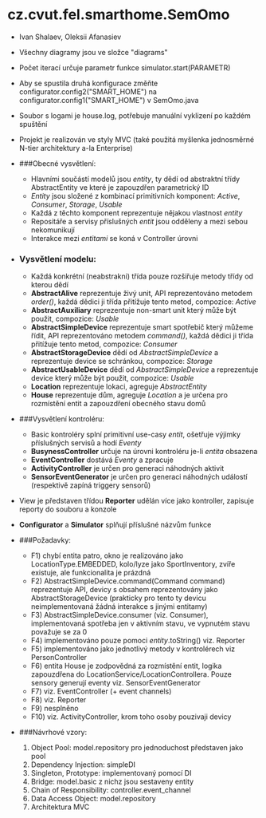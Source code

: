 # cz.cvut.fel.smarthome.SemOmo

- Ivan Shalaev, Oleksii Afanasiev

- Všechny diagramy jsou ve složce "diagrams"

- Počet iterací určuje parametr funkce simulator.start(PARAMETR)

- Aby se spustila druhá konfigurace změňte configurator.config2("SMART_HOME") na configurator.config1("SMART_HOME") v SemOmo.java

- Soubor s logami je house.log, potřebuje manuální vyklizení po každém spuštění

- Projekt je realizován ve styly MVC (také použitá myšlenka  jednosměrné N-tier architektury a-la Enterprise)
- ###Obecné vysvětlení: 
  - Hlavními součástí modelů jsou _entity_, ty dědí od abstraktní třídy AbstractEntity ve které je zapouzdřen parametrický ID
  - _Entity_ jsou složené z kombinací primitivních komponent: _Active_, _Consumer_, _Storage_, _Usable_
  - Každá z těchto komponent reprezentuje nějakou vlastnost _entity_
  - Repositáře a servisy příslušných _entit_ jsou odděleny a mezi sebou nekomunikují 
  - Interakce mezi _entitami_ se koná v Controller úrovni
- ### Vysvětlení modelu:
  - Každá konkrétní (neabstrakni) třída pouze rozšiřuje metody třídy od kterou dědí
  - **AbstractAlive** reprezentuje živý unit, API reprezentováno metodem _order()_, každá dědici ji třída přitížuje tento metod, compozice: _Active_
  - **AbstractAuxiliary** reprezentuje non-smart unit který může být použit, compozice: _Usable_
  - **AbstractSimpleDevice** reprezentuje smart spotřebič který můžeme řídit, API reprezentováno metodem _command()_, každá dědici ji třída přitížuje tento metod, compozice: _Consumer_
  - **AbstractStorageDevice** dědí od _AbstractSimpleDevice_ a reprezentuje device se schránkou, compozice: _Storage_
  - **AbstractUsableDevice** dědí od _AbstractSimpleDevice_ a reprezentuje device který může být použit, compozice: _Usable_
  - **Location** reprezentuje lokaci, agreguje _AbstractEntity_
  - **House** reprezentuje dům, agreguje _Location_ a je určena pro rozmístění entit a zapouzdření obecného stavu domů
- ###Vysvětlení kontroléru:
  - Basic kontroléry splní primitivní use-casy _entit_, ošetřuje výjimky příslušných servisů a hodí _Eventy_
  - **BusynessController** určuje na úrovni kontroléru je-li _entita_ obsazena
  - **EventController** dostává _Eventy_ a zpracuje
  - **ActivityController** je určen pro generaci náhodných aktivit
  - **SensorEventGenerator** je určen pro generaci náhodných událostí (respektivě zapíná triggery sensorů)
- View je představen třídou **Reporter** udělán více jako kontroller, zapisuje reporty do souboru a konzole
- **Configurator** a **Simulator** splňují příslušné názvům funkce

- ###Požadavky:
  - F1) chybí entita patro, okno je realizováno jako LocationType.EMBEDDED, kolo/lyze jako SportInventory, zvíře existuje, ale funkcionalita je prázdná
  - F2) AbstractSimpleDevice.command(Command command) reprezentuje API, devicy s obsahem reprezentovány jako AbstractStorageDevice (prakticky pro tento ty devicu neimplementovaná žádná interakce s jinými entitamy)
  - F3) AbstractSimpleDevice.consumer (viz. Consumer), implementovaná spotřeba jen v aktivním stavu, ve vypnutém stavu považuje se za 0
  - F4) implementováno pouze pomoci *entity*.toString() viz. Reporter
  - F5) implementováno jako jednotlivý metody v kontrolérech viz PersonController
  - F6) entita House je zodpovědná za rozmístění entit, logika zapouzdřena do LocationService/LocationControllera. Pouze sensory generují eventy viz. SensorEventGenerator
  - F7) viz. EventController (+ event channels)
  - F8) viz. Reporter
  - F9) nesplněno
  - F10) viz. ActivityController, krom toho osoby pouzivaji devicy

- ###Návrhové vzory:
  1. Object Pool: model.repository pro jednoduchost představen jako pool
  2. Dependency Injection: simpleDI
  3. Singleton, Prototype: implementovaný pomocí DI
  4. Bridge: model.basic z nichz jsou sestaveny entity
  5. Chain of Responsibility: controller.event_channel
  6. Data Access Object: model.repository 
  7. Architektura MVC
